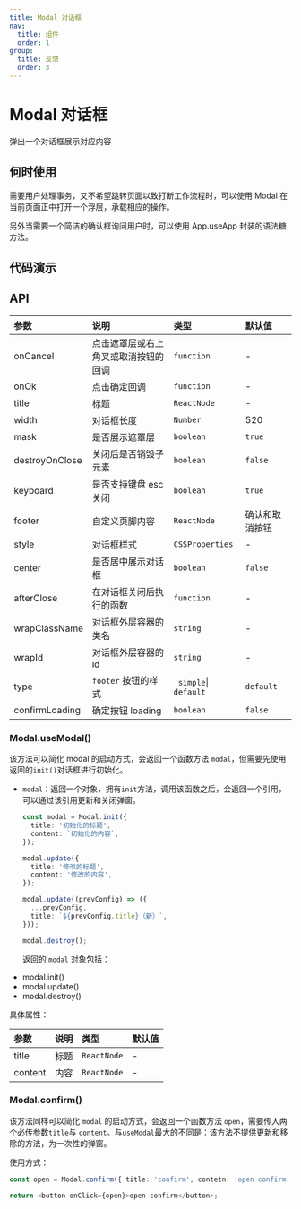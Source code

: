 ```yaml
---
title: Modal 对话框
nav:
  title: 组件
  order: 1
group:
  title: 反馈
  order: 3
---
```


# Modal 对话框

弹出一个对话框展示对应内容

## 何时使用

需要用户处理事务，又不希望跳转页面以致打断工作流程时，可以使用 Modal 在当前页面正中打开一个浮层，承载相应的操作。

另外当需要一个简洁的确认框询问用户时，可以使用 App.useApp 封装的语法糖方法。

## 代码演示

<code src="./demo/basic.tsx"></code>

<!-- <code src="./demo/async.tsx"></code>

<code src="./demo/width.tsx"></code>

<code src="./demo/destroyOnClose.tsx"></code>

<code src="./demo/footer.tsx"></code>

<code src="./demo/style.tsx"></code>

<code src="./demo/update.tsx"></code>

<code src="./demo/confirm.tsx"></code> -->

## API

| 参数           | 说明                                 | 类型                  | 默认值         |
| :------------- | :----------------------------------- | :-------------------- | :------------- |
| onCancel       | 点击遮罩层或右上角叉或取消按钮的回调 | `function`            | -              |
| onOk           | 点击确定回调                         | `function`            | -              |
| title          | 标题                                 | `ReactNode`           | -              |
| width          | 对话框长度                           | `Number`              | 520            |
| mask           | 是否展示遮罩层                       | `boolean`             | `true`         |
| destroyOnClose | 关闭后是否销毁子元素                 | `boolean`             | `false`        |
| keyboard       | 是否支持键盘 esc 关闭                | `boolean`             | `true`         |
| footer         | 自定义页脚内容                       | `ReactNode`           | 确认和取消按钮 |
| style          | 对话框样式                           | `CSSProperties`       | -              |
| center         | 是否居中展示对话框                   | `boolean`             | `false`        |
| afterClose     | 在对话框关闭后执行的函数             | `function`            | -              |
| wrapClassName  | 对话框外层容器的类名                 | `string`              | -              |
| wrapId         | 对话框外层容器的 id                  | `string`              | -              |
| type           | `footer` 按钮的样式                  | ` simple`\| `default` | `default`      |
| confirmLoading | 确定按钮 loading                     | `boolean`             | `false`        |

### Modal.useModal()

该方法可以简化 modal 的启动方式，会返回一个函数方法 `modal`，但需要先使用返回的`init()`对话框进行初始化。

- `modal`：返回一个对象，拥有`init`方法，调用该函数之后，会返回一个引用，可以通过该引用更新和关闭弹窗。

  ```typescript
  const modal = Modal.init({
    title: '初始化的标题',
    content: `初始化的内容`,
  });

  modal.update({
    title: '修改的标题',
    content: '修改的内容',
  });

  modal.update((prevConfig) => ({
    ...prevConfig,
    title: `${prevConfig.title}（新）`,
  }));

  modal.destroy();
  ```

  返回的 `modal` 对象包括：

* modal.init()
* modal.update()
* modal.destroy()

具体属性：

| 参数    | 说明 | 类型        | 默认值 |
| :------ | :--- | :---------- | :----- |
| title   | 标题 | `ReactNode` | -      |
| content | 内容 | `ReactNode` | -      |

### Modal.confirm()

该方法同样可以简化 `modal` 的启动方式，会返回一个函数方法 `open`，需要传入两个必传参数`title`与 `content`。与`useModal`最大的不同是：该方法不提供更新和移除的方法，为一次性的弹窗。

使用方式：

```typescript
const open = Modal.confirm({ title: 'confirm', contetn: 'open confirm' });

return <button onClick={open}>open confirm</button>;
```
